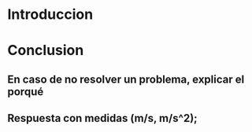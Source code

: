 # Introduccion 
# Conclusion

## En caso de no resolver un problema, explicar el porqué
## Respuesta con medidas (m/s, m/s^2);

